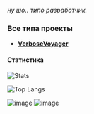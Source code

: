 *ну шо.. типо разработчик.*

### Все типа проекты
- **[VerboseVoyager](https://github.com/1wtsyd/VerboseVoyager)**

#### Статистика
![Stats](https://github-readme-stats.vercel.app/api?username=1wtsyd&count_private=true&hide_title=false&theme=github_dark&locale=ru&&hide_border=true)

![Top Langs](https://github-readme-stats.vercel.app/api/top-langs/?username=1wtsyd&hide_title=true&theme=github_dark&hide_border=true&layout=compact)

![image](https://user-images.githubusercontent.com/83592338/194636483-f253210d-39ed-448c-ae89-0fc662051d93.png)
![image](https://user-images.githubusercontent.com/83592338/194636624-0194a8f1-6ff3-4662-8b58-2566e532c91b.png)
